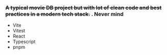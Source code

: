 ### ~~A typical movie DB project but with lot of clean code and best practices in a modern tech stack.~~ . Never mind

- Vite
- Vitest
- React
- Typescript
- pnpm
